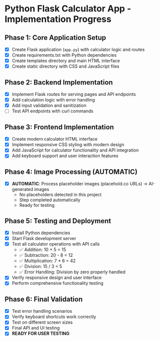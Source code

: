 # Python Flask Calculator App - Implementation Progress

## Phase 1: Core Application Setup
- [x] Create Flask application (`app.py`) with calculator logic and routes
- [x] Create requirements.txt with Python dependencies
- [x] Create templates directory and main HTML interface
- [x] Create static directory with CSS and JavaScript files

## Phase 2: Backend Implementation
- [x] Implement Flask routes for serving pages and API endpoints
- [x] Add calculation logic with error handling
- [x] Add input validation and sanitization
- [ ] Test API endpoints with curl commands

## Phase 3: Frontend Implementation
- [x] Create modern calculator HTML interface
- [x] Implement responsive CSS styling with modern design
- [x] Add JavaScript for calculator functionality and API integration
- [x] Add keyboard support and user interaction features

## Phase 4: Image Processing (AUTOMATIC)
- [x] **AUTOMATIC**: Process placeholder images (placehold.co URLs) → AI-generated images
  - No placeholders detected in this project
  - Step completed automatically
  - Ready for testing

## Phase 5: Testing and Deployment
- [x] Install Python dependencies
- [x] Start Flask development server
- [x] Test all calculator operations with API calls
  - ✅ Addition: 10 + 5 = 15
  - ✅ Subtraction: 20 - 8 = 12
  - ✅ Multiplication: 7 * 6 = 42
  - ✅ Division: 15 / 3 = 5
  - ✅ Error Handling: Division by zero properly handled
- [x] Verify responsive design and user interface
- [x] Perform comprehensive functionality testing

## Phase 6: Final Validation
- [x] Test error handling scenarios
- [x] Verify keyboard shortcuts work correctly
- [x] Test on different screen sizes
- [x] Final API and UI testing
- [x] **READY FOR USER TESTING**